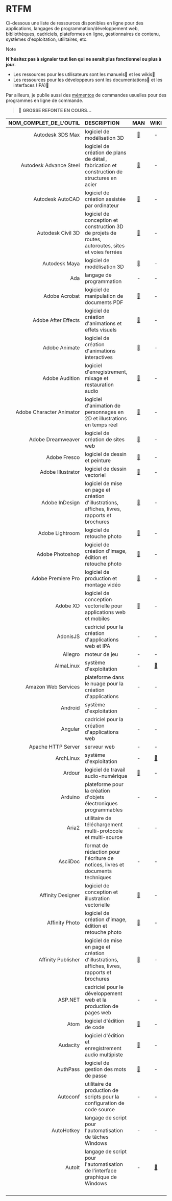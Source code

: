 # RTFM

Ci-dessous une liste de ressources disponibles en ligne pour des applications, langages de programmation/développement web, bibliothèques, cadriciels, plateformes en ligne, gestionnaires de contenu, systèmes d'exploitation, utilitaires, etc.

> [!NOTE]
> **N'hésitez pas à signaler tout lien qui ne serait plus fonctionnel ou plus à jour**.
> + Les ressources pour les utilisateurs sont les manuels📘 et les wikis📗
> + Les ressources pour les développeurs sont les documentations📕 et les interfaces (IPA)📒

Par ailleurs, je publie aussi des [mémentos](https://github.com/jasonchampagne/FindMyDoc/tree/master/mementos) de commandes usuelles pour des programmes en ligne de commande.

> 📛 **GROSSE REFONTE EN COURS...**

|NOM_COMPLET_DE_L'OUTIL|DESCRIPTION|MAN|WIKI|DOC|IPA|
|--:|:--|:--:|:--:|:--:|:--:|
|Autodesk 3DS Max|logiciel de modélisation 3D|[📘](https://help.autodesk.com/FRA/#A-B)|-|-|-|
|Autodesk Advance Steel|logiciel de création de plans de détail, fabrication et construction de structures en acier|[📘](https://help.autodesk.com/FRA/#A-B)|-|-|-|
|Autodesk AutoCAD|logiciel de création assistée par ordinateur|[📘](https://help.autodesk.com/FRA/#A-B)|-|-|-|
|Autodesk Civil 3D|logiciel de conception et construction 3D de projets de routes, autoroutes, sites et voies ferrées|[📘](https://help.autodesk.com/FRA/#C-H)|-|-|-|
|Autodesk Maya|logiciel de modélisation 3D|[📘](https://www.autodesk.com/support/technical/article/caas/tsarticles/ts/lC3jaffqnWFyQoLPEPm7n.html)|-|-|-|
|Ada|langage de programmation|-|-|[📕](https://www.adacore.com/documentation)|-|
|Adobe Acrobat|logiciel de manipulation de documents PDF|[📘](https://helpx.adobe.com/fr/acrobat/user-guide.html)|-|-|-|
|Adobe After Effects|logiciel de création d'animations et effets visuels|[📘](https://helpx.adobe.com/fr/after-effects/user-guide.html)|-|-|-|
|Adobe Animate|logiciel de création d'animations interactives|[📘](https://helpx.adobe.com/fr/animate/user-guide.html)|-|-|-|
|Adobe Audition|logiciel d'enregistrement, mixage et restauration audio|[📘](https://helpx.adobe.com/fr/audition/user-guide.html)|-|-|-|
|Adobe Character Animator|logiciel d'animation de personnages en 2D et illustrations en temps réel|[📘](https://helpx.adobe.com/fr/adobe-character-animator/user-guide.html)|-|-|-|
|Adobe Dreamweaver|logiciel de création de sites web|[📘](https://helpx.adobe.com/fr/dreamweaver/user-guide.html)|-|-|-|
|Adobe Fresco|logiciel de dessin et peinture|[📘](https://helpx.adobe.com/fr/fresco/user-guide.html)|-|-|-|
|Adobe Illustrator|logiciel de dessin vectoriel|[📘](https://helpx.adobe.com/fr/illustrator/user-guide.html)|-|-|-|
|Adobe InDesign|logiciel de mise en page et création d'illustrations, affiches, livres, rapports et brochures|[📘](https://helpx.adobe.com/fr/indesign/user-guide.html)|-|-|-|
|Adobe Lightroom|logiciel de retouche photo|[📘](https://helpx.adobe.com/fr/lightroom-cc/user-guide.html)|-|-|-|
|Adobe Photoshop|logiciel de création d'image, édition et retouche photo|[📘](https://helpx.adobe.com/fr/photoshop/user-guide.html)|-|-|-|
|Adobe Premiere Pro|logiciel de production et montage vidéo|[📘](https://helpx.adobe.com/fr/premiere-pro/user-guide.html)|-|-|-|
|Adobe XD|logiciel de conception vectorielle pour applications web et mobiles|[📘](https://helpx.adobe.com/fr/xd/user-guide.html)|-|-|-|
|AdonisJS|cadriciel pour la création d'applications web et IPA|-|-|[📕](https://docs.adonisjs.com/guides/introduction)|-|
|Allegro|moteur de jeu|-|-|[📕](https://www.allegro.cc/manual/5)|-|
|AlmaLinux|système d'exploitation|-|[📗](https://wiki.almalinux.org)|-|-|
|Amazon Web Services|plateforme dans le nuage pour la création d'applications|-|-|[📕](https://docs.aws.amazon.com)|-|
|Android|système d'exploitation|-|-|[📕](https://developer.android.com/guide)|-|
|Angular|cadriciel pour la création d'applications web|-|-|[📕](https://angular.io/docs)|-|
|Apache HTTP Server|serveur web|-|-|[📕](https://httpd.apache.org/docs)|-|
|ArchLinux|système d'exploitation|-|[📗](https://wiki.archlinux.org/title/Main_page_(Fran%C3%A7ais))|-|-|
|Ardour|logiciel de travail audio-numérique|[📘](https://manual.ardour.org/toc)|-|-|-|
|Arduino|plateforme pour la création d'objets électroniques programmables|-|-|[📕](https://www.arduino.cc/reference)|-|
|Aria2|utilitaire de téléchargement multi-protocole et multi-source|-|-|[📕](https://aria2.github.io/manual/en/html/index.html)|-|
|AsciiDoc|format de rédaction pour l'écriture de notices, livres et documents techniques|-|-|[📕](https://docs.asciidoctor.org/asciidoc/latest)|-|
|Affinity Designer|logiciel de conception et illustration vectorielle|[📘](https://affinity.serif.com/fr/learn/designer/desktop)|-|-|-|
|Affinity Photo|logiciel de création d'image, édition et retouche photo|[📘](https://affinity.serif.com/fr/learn/photo/desktop)|-|-|-|
|Affinity Publisher|logiciel de mise en page et création d'illustrations, affiches, livres, rapports et brochures|[📘](https://affinity.serif.com/fr/learn/publisher/desktop)|-|-|-|
|ASP.NET|cadriciel pour le développement web et la production de pages web|-|-|[📕](https://learn.microsoft.com/fr-fr/aspnet/core)|-|
|Atom|logiciel d'édition de code|[📘](https://flight-manual.atom-editor.cc)|-|-|[📒](https://flight-manual.atom-editor.cc/api/v1.63.1/AtomEnvironment)|
|Audacity|logiciel d'édition et enregistrement audio multipiste|[📘](https://manual.audacityteam.org/index.html)|-|-|-|
|AuthPass|logiciel de gestion des mots de passe|[📘](https://authpass.app/docs)|-|-|-|
|Autoconf|utilitaire de production de scripts pour la configuration de code source|-|-|[📕](https://www.gnu.org/savannah-checkouts/gnu/autoconf/manual/autoconf-2.72/index.html)|-|
|AutoHotkey|langage de script pour l'automatisation de tâches Windows|-|-|[📘](https://www.autohotkey.com/docs)|-|
|AutoIt|langage de script pour l'automatisation de l'interface graphique de Windows|-|[📗](https://www.autoitscript.com/wiki)|[📘](https://www.autoitscript.com/autoit3/docs)|-|
|||||||
|||||||
|||||||
|||||||

<!--
hapi.dev / koajs.com / hono.dev / fastify.dev / expressjs.com/fr

|NOM|DESCRIPTION|RESSOURCES|
|:--|:--|:--|
|Azure|plateforme dans le nuage pour la création d'applications|[DOC](https://learn.microsoft.com/fr-fr/azure)|
|Babylon.js|moteur de rendu web pour créer des graphiques 3D|[DOC](https://doc.babylonjs.com)|
|Backbone.js|cadriciel pour le développement web|[DOC](https://backbonejs.org)|
|Bash|interpréteur de lignes de commandes et langage de script|[DOC](https://www.gnu.org/software/bash/manual)|
|Battle.net|client de jeux de Blizzard|[IPA OAuth](https://develop.battle.net/documentation/battle-net/oauth-apis)|
|Bevy|moteur de jeu|[DOC](https://bevyengine.org/learn/quick-start/introduction) ▪ [IPA](https://docs.rs/bevy/latest/bevy)|
|Bitbucket||[DOC](https://support.atlassian.com/bitbucket-cloud/resources)|
|Bitcoin||[DOC](https://developer.bitcoin.org)|
|Bitly||[MANUEL](https://support.bitly.com/hc/en-us) ▪ [DOC](https://dev.bitly.com)|
|Blender||[MANUEL](https://docs.blender.org/manual/en/latest) ▪ [DOC](https://developer.blender.org/docs) ▪ [IPA](https://docs.blender.org/api/current)|
|Bootstrap||[DOC](https://getbootstrap.com/docs)|
|Brackets||[IPA](https://brackets.io/docs/current/modules/brackets.html)|
|Bulma||[DOC](https://bulma.io/documentation)|
|Bun|||
|Bundler|||
|C|langage de programmation||
|C++|langage de programmation||
|C#|langage de programmation||
|CakePHP|||
|CapRover|||
|CEGUI|||
|CentOS|||
|CherryPy|||
|Chkdsk|||
|Cinema 4D|||
|ClamAV|||
|Clang|||
|Clip Studio Paint|||
|Clojure|||
|Cloudflare|||
|CMake|||
|COBOL|langage de programmation||
|CodeIgniter|||
|Codon|||
|CoffeeScript|||
|Coinbase|||
|Command Shell|interpréteur de lignes de commandes et langage de script (_Batch_)|[DOC](https://learn.microsoft.com/en-us/windows-server/administration/windows-commands/windows-commands)|
|Common Lisp|||
|Coq|||
|CryENGINE|||
|Crystal|||
|CSS|||
|Cubase|||
|CUDA|||
|CustomTkinter|||
|Cutter|||
|D|langage de programmation||
|DahliaOS|||
|Darktable|||
|Dart|langage de programmation||
|DaVinci Resolve|||
|Daz3D|||
|DB2|||
|Debian|système d'exploitation||
|Deno|||
|Devdocs|||
|Devuan|||
|DIA|||
|Diablo III||[IPA Données](https://develop.battle.net/documentation/diablo-3/game-data-apis)|
|DigitalOcean|||
|DirectAdmin|||
|Django|||
|Docker|||
|Doctrine|||
|Dolphin||[MANUEL](https://fr.dolphin-emu.org/docs/guides)|
|DotNET|||
|Doxygen|||
|Drupal|||
|Dune|||
|E|||
|Ebay|||
|ECMAScript|||
|Ejabberd|||
|Elasticsearch|||
|Electron|||
|Emacs|||
|Ember.js|||
|Emoji|||
|Emscripten|||
|Entity Framework|||
|Erlang|langage de programmation||
|ESLint|||
|Ethereum|||
|Excel|||
|Express.js|||
|F#|langage de programmation||
|FASM|||
|Fedora|système d'exploitation||
|FFmpeg||[DOC](https://ffmpeg.org/documentation.html)|
|Figma|||
|FileZilla|||
|Firebase|||
|Flask|||
|Flutter|||
|Foundation|||
|FreeBSD|système d'exploitation||
|Freemarker|||
|Frida|||
|FUSE|||
|Gatsby|||
|Gather||[MANUEL](https://support.gather.town/hc/en-us)|
|GCC|||
|GDB|||
|Gentoo|système d'exploitation||
|GitHub Actions|||
|GitLab|||
|Git|||
|Go|langage de programmation||
|Godot Engine|||
|Google Ads||[MANUEL](https://support.google.com/google-ads/answer/6146252) ▪ [IPA](https://developers.google.com/google-ads/api/docs/start?hl=fr)|
|Google Analytics||[DOC](https://developers.google.com/analytics?hl=fr)|
|Google Calendar||[IPA](https://developers.google.com/calendar/api/guides/overview?hl=fr)|
|Gradle|||
|GraphQL|||
|Grav|||
|Gulp|||
|Haiku|langage de programmation||
|Haskell|langage de programmation||
|Heroku|||
|Hibernate|||
|Homebrew|||
|Hugo|||
|HTML|langage de balisage pour la création de pages web||
|HTTP|||
|Idris|||
|IntelliJ|||
|Ionic Framework|||
|IOS|||
|IPFS|||
|Java|langage de programmation||
|JavaScript|langage de programmation||
|Jenkins|||
|Jest|||
|Jira|||
|Jekyll|||
|JQuery|||
|Json|||
|Julia|langage de programmation||
|Jupyter|||
|Kafka|||
|Kali|système d'exploitation||
|Kanban|||
|KeePassXC|gestionnaire de mots de passe|[MANUEL](https://keepassxc.org/docs/KeePassXC_UserGuide)|
|Kotlin|langage de programmation||
|Kubernetes|||
|Lago|service auto-hébergé de comptabilité et facturation|[DOC](https://docs.getlago.com)|
|Laravel|||
|LaTeX|||
|Less|||
|LibreOffice|||
|Linode|||
|Linux|||
|Lisp|||
|LLVM|||
|LMMS|||
|Lua|langage de programmation||
|LXC|||
|LXD|||
|Magento|||
|Markdown|||
|Material-UI|||
|MATLAB|||
|Maven|||
|Mercurial|||
|Meson|||
|Meteor|||
|MinGW-w64|||
|ML|||
|MongoDB|||
|Moodle|||
|MS-DOS|système d'exploitation||
|MuleSoft|||
|MySQL|||
|NASM|||
|NetBeans|||
|Next.js|||
|NGINX|||
|Nix|||
|Node|||
|NPM|||
|NSIS|||
|Objective-C|langage de programmation||
|Obsidian|||
|OCaml|langage de programmation||
|Octave|||
|OpenCV|||
|OpenGL|||
|OpenLDAP|||
|OpenSSL|||
|OpenVPN|||
|OpenWRT|||
|Oracle|||
|Packer|||
|Pascal|langage de programmation||
|Passport.js|||
|PEAR|||
|Perl|||
|Phaser|||
|PHP|langage de programmation||
|PHPBB|||
|PHPUnit|||
|PIP|||
|PostgreSQL|||
|PowerShell|||
|Premake|||
|PrestaShop|||
|Prolog|||
|Protobuf|||
|Pro Tools|||
|Puppet|||
|Python|langage de programmation||
|Qt|||
|R|langage de programmation||
|RabbitMQ|||
|Rails|||
|Raspberry Pi|||
|React + React Native, React Router|||
|REAPER|||
|Redis|||
|Redux|||
|REST|||
|RHEL|||
|Riot.js|||
|Ruby|langage de programmation||
|Rust|langage de programmation||
|SaltStack|||
|Sass|||
|Scala|||
|Scrapy|||
|Sequelize|||
|Shopify|||
|Sinatra|||
|Sketch|||
|Slack|||
|Stripe|infrastructure de paiement pour le commerce en ligne|[MANUEL](https://stripe.com/fr/guideshttps://stripe.com/fr/guides) ▪ [DOC](https://docs.stripe.com) ▪ [IPA](https://docs.stripe.com/api)|
|Svelte|||
|Swift|||
|Symfony|||
|Tableau AI||[DOC](https://help.tableau.com/current/guides)|
|Taler|système de paiement en ligne sans compte|[DOC](https://taler.net/fr/docs.html)|
|Tesseract|||
|TensorFlow|||
|Terraform|||
|Thonny|||
|Tkinter|||
|TOML|||
|TypeScript|||
|Twitch|||
|Ubuntu||[MANUEL](https://help.ubuntu.com) ▪ [WIKI](https://help.ubuntu.com/community/CommunityHelpWiki) ▪ [DOC](https://doc.ubuntu-fr.org/accueil)|
|Underscore||[DOC](https://underscorejs.org)|
|Unity|||
|Unreal Engine|||
|V|langage de programmation|[DOC](https://github.com/vlang/v/blob/master/doc/docs.md) ▪ [DOC STDLIB](https://modules.vlang.io)|
|Vagrant|||
|VBA|||
|Vim|||
|VirtualBox|||
|Visual Basic|||
|Visual Studio Code|||
|Vue|||
|Vulkan|||
|VVVV|||
|WAMP|||
|WebAssembly|||
|WebExtensions|||
|WebGL|||
|Webpack|||
|WebSocket|||
|Wireshark|||
|WooCommerce|||
|WordPress|||
|World of Warcraft||[IPA Données](https://develop.battle.net/documentation/world-of-warcraft/game-data-apis) ▪ [IPA Profils](https://develop.battle.net/documentation/world-of-warcraft/profile-apis)|
|WxWidgets|||
|Xamarin + Xamarin.Forms|||
|Xcode|||
|XD||[MANUEL](https://helpx.adobe.com/fr/xd/get-started.html)|
|Xen|||
|XML|||
|Yarn|||
|Yii|||
|YouTube|||
|Zend Framework|||
|Zephyr|||
|Zig|langage de programmation||
|Zoho Backstage|gestionnaire d'évènements|[MANUEL](https://www.zoho.com/backstage/help)|
|Zoho Campaigns|marketing par e-mail|[MANUEL](https://www.zoho.com/campaigns/help)|
|Zoho Commerce|créateur de boutique en ligne|[MANUEL](https://www.zoho.com/commerce/help)|
|Zoho CRM|gestionnaire de la relation client|[MANUEL](https://www.zoho.com/fr/crm/resources)|
|Zoho Forms|gestionnaire de formulaires|[MANUEL](https://www.zoho.com/forms/help)|
|Zoho LandingPage|créateur de pages de destination|[MANUEL](https://www.zoho.com/landingpage/help)|
|Zoho Mail|service de messagerie électronique|[MANUEL](https://www.zoho.com/fr/mail/help)|
|Zoho One|gestionnaire d'entreprises|[MANUEL](https://www.zoho.com/fr/one/guides)|
|Zoho PageSense|personnalisation et optimisation du taux de conversion|[MANUEL](https://www.zoho.com/pagesense/help)|
|Zoho SalesIQ|discussion instantanée|[MANUEL](https://www.zoho.com/salesiq/help)|
|Zoho Sites|créateur de sites web|[MANUEL](https://www.zoho.com/sites/resources.html)|
|Z shell|interpréteur de lignes de commandes (_shell_)|[MANUEL](https://zsh.sourceforge.io/Guide) ▪ [DOC](https://zsh.sourceforge.io/Doc)|

Google : API, Classroom, Cloud, Cloud Functions, CloudRun, CloudSQL, Cloud Storage, Container Registry, Datastore, Dialogflow, Drive, Firebase, Fonts, Geocoding, Maps, Photos, Places, Sheets, Tag Manager, Translate, Vision

Microsoft : Edge, Forms, Graph API, Office, OneDrive, PowerPoint, Server, SQL Server, Teams, Windows, Word

-->
